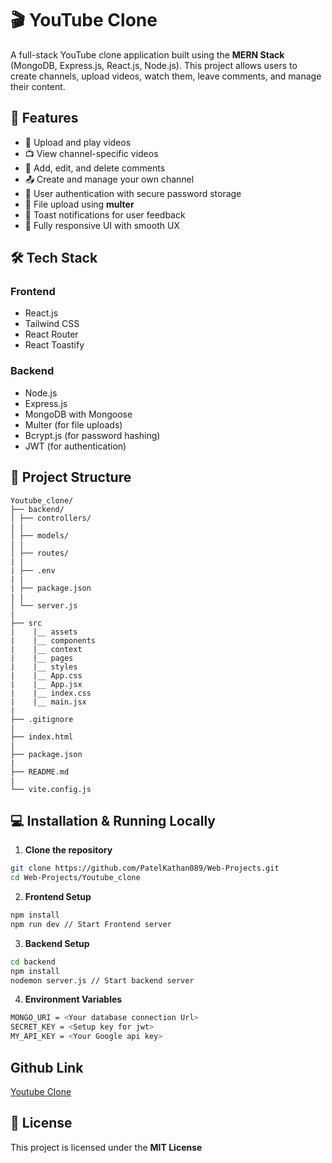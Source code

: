 # 🎬 YouTube Clone

A full-stack YouTube clone application built using the **MERN Stack** (MongoDB, Express.js, React.js, Node.js). This project allows users to create channels, upload videos, watch them, leave comments, and manage their content.

## 🚀 Features

- 🎥 Upload and play videos
- 📺 View channel-specific videos
- 📝 Add, edit, and delete comments
- 📤 Create and manage your own channel
- 🔐 User authentication with secure password storage
- 📁 File upload using **multer**
- 💬 Toast notifications for user feedback
- 🎨 Fully responsive UI with smooth UX

## 🛠️ Tech Stack

### Frontend

- React.js
- Tailwind CSS
- React Router
- React Toastify

### Backend

- Node.js
- Express.js
- MongoDB with Mongoose
- Multer (for file uploads)
- Bcrypt.js (for password hashing)
- JWT (for authentication)

## 📂 Project Structure

```
Youtube_clone/
├── backend/
│ ├── controllers/
| |
│ ├── models/
| |
│ ├── routes/
| |
| ├── .env
| |
| ├── package.json
| |
│ └── server.js
|
├── src
|    |__ assets
|    |__ components
|    |__ context
|    |__ pages
|    |__ styles
|    |__ App.css
|    |__ App.jsx
|    |__ index.css
|    |__ main.jsx
|
├── .gitignore
|
├── index.html
|
├── package.json
|
├── README.md
|
└── vite.config.js
```

## 💻 Installation & Running Locally

1. **Clone the repository**

```bash
git clone https://github.com/PatelKathan089/Web-Projects.git
cd Web-Projects/Youtube_clone
```

2. **Frontend Setup**

```bash
npm install
npm run dev // Start Frontend server
```

3. **Backend Setup**

```bash
cd backend
npm install
nodemon server.js // Start backend server
```

4. **Environment Variables**

```bash
MONGO_URI = <Your database connection Url>
SECRET_KEY = <Setup key for jwt>
MY_API_KEY = <Your Google api key>
```

## Github Link

[Youtube Clone](https://github.com/PatelKathan089/Web-Projects/tree/master/Youtube_clone)

## 📄 License

This project is licensed under the **MIT License**
